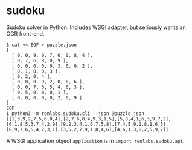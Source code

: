 # sudoku
Sudoku solver in Python. Includes WSGI adapter, but seriously wants an OCR front-end.
```
$ cat << EOF > puzzle.json
[
  [ 0, 0, 9, 0, 7, 0, 0, 8, 4 ],
  [ 0, 7, 6, 8, 0, 9 ],
  [ 0, 0, 0, 0, 0, 3, 0, 0, 2 ],
  [ 0, 1, 0, 0, 3 ],
  [ 0, 2, 0, 4 ],
  [ 0, 0, 0, 9, 2, 0, 0, 6 ],
  [ 0, 0, 7, 6, 5, 4, 0, 3 ],
  [ 0, 5, 0, 0, 0, 1 ],
  [ 0, 0, 0, 0, 0, 2, 0, 9 ]
]
EOF
$ python3 -m renlabs.sudoku.cli --json @puzzle.json
[[1,3,9,2,7,5,6,8,4],[2,7,6,8,4,9,3,1,5],[5,8,4,1,6,3,9,7,2],[6,1,8,5,3,7,4,2,9],[9,2,3,4,1,6,7,5,8],[7,4,5,9,2,8,1,6,3],[8,9,7,6,5,4,2,3,1],[3,5,2,7,9,1,8,4,6],[4,6,1,3,8,2,5,9,7]]
```
A WSGI application object `application` is in `import renlabs.sudoku.api`.
